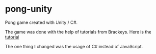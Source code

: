 # pong-unity

Pong game created with Unity / C#.

The game was done with the help of tutorials from Brackeys.
Here is the [tutorial](https://www.youtube.com/playlist?list=PLPV2KyIb3jR4_IYZY2V0G3IUYcx1zZkJe)

The one thing I changed was the usage of C# instead of JavaScript.
